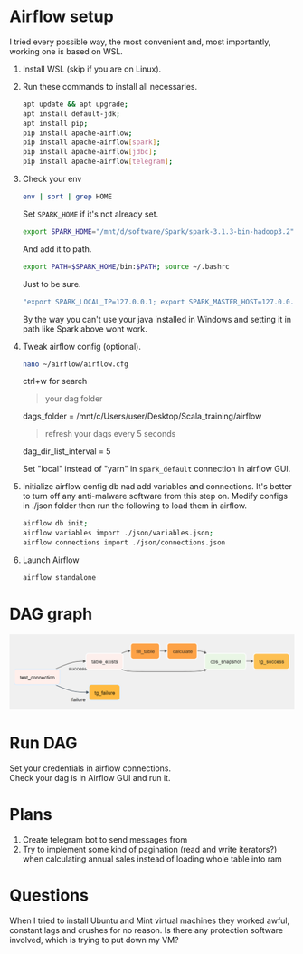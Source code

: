 # Airflow setup
I tried every possible way, the most convenient and, most importantly, working one is based on WSL.
1. Install WSL (skip if you are on Linux).
2. Run these commands to install all necessaries.
    ```bash
    apt update && apt upgrade;
    apt install default-jdk;
    apt install pip;
    pip install apache-airflow;
    pip install apache-airflow[spark];
    pip install apache-airflow[jdbc];
    pip install apache-airflow[telegram];
    ```

3. Check your env
    ```bash
    env | sort | grep HOME
    ```
    Set `SPARK_HOME` if it's not already set.
    ```bash
    export SPARK_HOME="/mnt/d/software/Spark/spark-3.1.3-bin-hadoop3.2"
    ```
    And add it to path.
    ```bash
    export PATH=$SPARK_HOME/bin:$PATH; source ~/.bashrc
    ```
   Just to be sure.
   ```bash
   "export SPARK_LOCAL_IP=127.0.0.1; export SPARK_MASTER_HOST=127.0.0.1" >> ~/.bashrc
   ```
    By the way you can't use your java installed in Windows and setting it in path like Spark above wont work.


5. Tweak airflow config (optional).
    ```bash
    nano ~/airflow/airflow.cfg
    ```
    ctrl+w for search
    > your dag folder

    dags_folder = /mnt/c/Users/user/Desktop/Scala_training/airflow
    > refresh your dags every 5 seconds

    dag_dir_list_interval = 5

    Set "local" instead of "yarn" in `spark_default` connection in airflow GUI.

6. Initialize airflow config db nad add variables and connections.
    It's better to turn off any anti-malware software from this step on.
    Modify configs in ./json folder then run the following to load them in airflow.
    ```bash
    airflow db init;
    airflow variables import ./json/variables.json;
    airflow connections import ./json/connections.json
    ```

7. Launch Airflow
    ```bash
    airflow standalone
    ```

# DAG graph
<img src="./graph.png">

# Run DAG
Set your credentials in airflow connections.  
Check your dag is in Airflow GUI and run it.

# Plans
1. Create telegram bot to send messages from
2. Try to implement some kind of pagination (read and write iterators?) when calculating annual sales instead of loading whole table into ram

# Questions
When I tried to install Ubuntu and Mint virtual machines they worked awful, constant lags and crushes
for no reason. Is there any protection software involved, which is trying to put down my VM?

